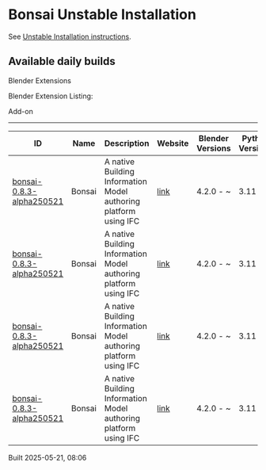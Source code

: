 # Bonsai Unstable Installation

See [Unstable Installation instructions](https://docs.bonsaibim.org/guides/development/installation.html#unstable-installation).

## Available daily builds

Blender Extensions


Blender Extension Listing:

Add-on

---

| ID | Name | Description | Website | Blender Versions | Python Versions | Platforms | Size |
| --- | --- | --- | --- | --- | --- | --- | --- |
| [bonsai-0.8.3-alpha250521](https://github.com/IfcOpenShell/IfcOpenShell/releases/download/bonsai-0.8.3-alpha2505210802/bonsai_py311-0.8.3-alpha250521-macos-arm64.zip?repository=https://raw.githubusercontent.com/IfcOpenShell/bonsai_unstable_repo/main/index.json&blender_version_min=4.2.0&platforms=macos-arm64&python_versions=3.11) | Bonsai | A native Building Information Model authoring platform using IFC | [link](https://bonsaibim.org/) | 4.2.0 - ~ | 3.11 | macos-arm64 | 103.1MB |
| [bonsai-0.8.3-alpha250521](https://github.com/IfcOpenShell/IfcOpenShell/releases/download/bonsai-0.8.3-alpha2505210802/bonsai_py311-0.8.3-alpha250521-macos-x64.zip?repository=https://raw.githubusercontent.com/IfcOpenShell/bonsai_unstable_repo/main/index.json&blender_version_min=4.2.0&platforms=macos-x64&python_versions=3.11) | Bonsai | A native Building Information Model authoring platform using IFC | [link](https://bonsaibim.org/) | 4.2.0 - ~ | 3.11 | macos-x64 | 101.6MB |
| [bonsai-0.8.3-alpha250521](https://github.com/IfcOpenShell/IfcOpenShell/releases/download/bonsai-0.8.3-alpha2505210802/bonsai_py311-0.8.3-alpha250521-windows-x64.zip?repository=https://raw.githubusercontent.com/IfcOpenShell/bonsai_unstable_repo/main/index.json&blender_version_min=4.2.0&platforms=windows-x64&python_versions=3.11) | Bonsai | A native Building Information Model authoring platform using IFC | [link](https://bonsaibim.org/) | 4.2.0 - ~ | 3.11 | windows-x64 | 83.4MB |
| [bonsai-0.8.3-alpha250521](https://github.com/IfcOpenShell/IfcOpenShell/releases/download/bonsai-0.8.3-alpha2505210802/bonsai_py311-0.8.3-alpha250521-linux-x64.zip?repository=https://raw.githubusercontent.com/IfcOpenShell/bonsai_unstable_repo/main/index.json&blender_version_min=4.2.0&platforms=linux-x64&python_versions=3.11) | Bonsai | A native Building Information Model authoring platform using IFC | [link](https://bonsaibim.org/) | 4.2.0 - ~ | 3.11 | linux-x64 | 109.7MB |

Built 2025-05-21, 08:06